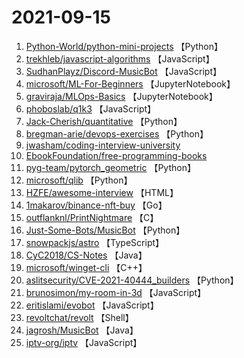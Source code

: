# 2021-09-15

1. [Python-World/python-mini-projects](https://github.com/Python-World/python-mini-projects) 【Python】
2. [trekhleb/javascript-algorithms](https://github.com/trekhleb/javascript-algorithms) 【JavaScript】
3. [SudhanPlayz/Discord-MusicBot](https://github.com/SudhanPlayz/Discord-MusicBot) 【JavaScript】
4. [microsoft/ML-For-Beginners](https://github.com/microsoft/ML-For-Beginners) 【JupyterNotebook】
5. [graviraja/MLOps-Basics](https://github.com/graviraja/MLOps-Basics) 【JupyterNotebook】
6. [phoboslab/q1k3](https://github.com/phoboslab/q1k3) 【JavaScript】
7. [Jack-Cherish/quantitative](https://github.com/Jack-Cherish/quantitative) 【Python】
8. [bregman-arie/devops-exercises](https://github.com/bregman-arie/devops-exercises) 【Python】
9. [jwasham/coding-interview-university](https://github.com/jwasham/coding-interview-university) 
10. [EbookFoundation/free-programming-books](https://github.com/EbookFoundation/free-programming-books) 
11. [pyg-team/pytorch_geometric](https://github.com/pyg-team/pytorch_geometric) 【Python】
12. [microsoft/qlib](https://github.com/microsoft/qlib) 【Python】
13. [HZFE/awesome-interview](https://github.com/HZFE/awesome-interview) 【HTML】
14. [1makarov/binance-nft-buy](https://github.com/1makarov/binance-nft-buy) 【Go】
15. [outflanknl/PrintNightmare](https://github.com/outflanknl/PrintNightmare) 【C】
16. [Just-Some-Bots/MusicBot](https://github.com/Just-Some-Bots/MusicBot) 【Python】
17. [snowpackjs/astro](https://github.com/snowpackjs/astro) 【TypeScript】
18. [CyC2018/CS-Notes](https://github.com/CyC2018/CS-Notes) 【Java】
19. [microsoft/winget-cli](https://github.com/microsoft/winget-cli) 【C++】
20. [aslitsecurity/CVE-2021-40444_builders](https://github.com/aslitsecurity/CVE-2021-40444_builders) 【Python】
21. [brunosimon/my-room-in-3d](https://github.com/brunosimon/my-room-in-3d) 【JavaScript】
22. [eritislami/evobot](https://github.com/eritislami/evobot) 【JavaScript】
23. [revoltchat/revolt](https://github.com/revoltchat/revolt) 【Shell】
24. [jagrosh/MusicBot](https://github.com/jagrosh/MusicBot) 【Java】
25. [iptv-org/iptv](https://github.com/iptv-org/iptv) 【JavaScript】
